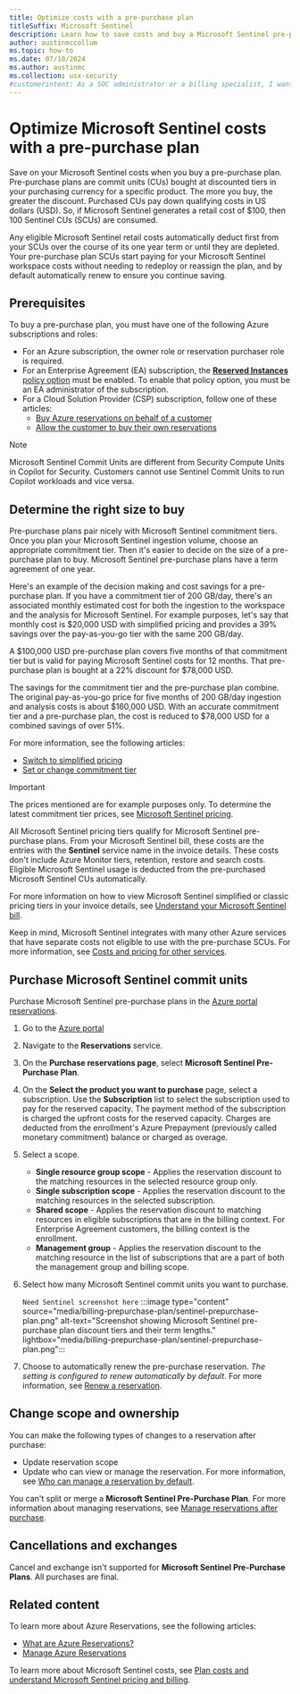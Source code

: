 ```yaml
---
title: Optimize costs with a pre-purchase plan
titleSuffix: Microsoft Sentinel
description: Learn how to save costs and buy a Microsoft Sentinel pre-purchase plan
author: austinmccollum
ms.topic: how-to
ms.date: 07/10/2024
ms.author: austinmc
ms.collection: usx-security
#customerintent: As a SOC administrator or a billing specialist, I want to know how to buy a pre-purchase plan and whether commit units will benefit us financially.
---
```


# Optimize Microsoft Sentinel costs with a pre-purchase plan

Save on your Microsoft Sentinel costs when you buy a pre-purchase plan. Pre-purchase plans are commit units (CUs) bought at discounted tiers in your purchasing currency for a specific product. The more you buy, the greater the discount. Purchased CUs pay down qualifying costs in US dollars (USD). So, if Microsoft Sentinel generates a retail cost of $100, then 100 Sentinel CUs (SCUs) are consumed. 

Any eligible Microsoft Sentinel retail costs automatically deduct first from your SCUs over the course of its one year term or until they are depleted. Your pre-purchase plan SCUs start paying for your Microsoft Sentinel workspace costs without needing to redeploy or reassign the plan, and by default automatically renew to ensure you continue saving.

## Prerequisites

To buy a pre-purchase plan, you must have one of the following Azure subscriptions and roles:
- For an Azure subscription, the owner role or reservation purchaser role is required.
- For an Enterprise Agreement (EA) subscription, the [**Reserved Instances** policy option](../cost-management-billing/manage/direct-ea-administration.md#view-and-manage-enrollment-policies) must be enabled. To enable that policy option, you must be an EA administrator of the subscription.
- For a Cloud Solution Provider (CSP) subscription, follow one of these articles:
   - [Buy Azure reservations on behalf of a customer](/partner-center/customers/azure-reservations-buying)
   - [Allow the customer to buy their own reservations](/partner-center/customers/give-customers-permission)

>[!NOTE]
> Microsoft Sentinel Commit Units are different from Security Compute Units in Copilot for Security. Customers cannot use Sentinel Commit Units to run Copilot workloads and vice versa.

## Determine the right size to buy

Pre-purchase plans pair nicely with Microsoft Sentinel commitment tiers. Once you plan your Microsoft Sentinel ingestion volume, choose an appropriate commitment tier. Then it's easier to decide on the size of a pre-purchase plan to buy. Microsoft Sentinel pre-purchase plans have a term agreement of one year.

Here's an example of the decision making and cost savings for a pre-purchase plan. If you have a commitment tier of 200 GB/day, there's an associated monthly estimated cost for both the ingestion to the workspace and the analysis for Microsoft Sentinel. For example purposes, let's say that monthly cost is $20,000 USD with simplified pricing and provides a 39% savings over the pay-as-you-go tier with the same 200 GB/day.

A $100,000 USD pre-purchase plan covers five months of that commitment tier but is valid for paying Microsoft Sentinel costs for 12 months. That pre-purchase plan is bought at a 22% discount for $78,000 USD. 

The savings for the commitment tier and the pre-purchase plan combine. The original pay-as-you-go price for five months of 200 GB/day ingestion and analysis costs is about $160,000 USD. With an accurate commitment tier and a pre-purchase plan, the cost is reduced to $78,000 USD for a combined savings of over 51%.

For more information, see the following articles:
- [Switch to simplified pricing](enroll-simplified-pricing-tier.md)
- [Set or change commitment tier](billing-reduce-costs.md#set-or-change-pricing-tier)

>[!IMPORTANT]
> The prices mentioned are for example purposes only. To determine the latest commitment tier prices, see [Microsoft Sentinel pricing](https://azure.microsoft.com/pricing/details/microsoft-sentinel/).

All Microsoft Sentinel pricing tiers qualify for Microsoft Sentinel pre-purchase plans. From your Microsoft Sentinel bill, these costs are the entries with the **Sentinel** service name in the invoice details. These costs don't include Azure Monitor tiers, retention, restore and search costs. Eligible Microsoft Sentinel usage is deducted from the pre-purchased Microsoft Sentinel CUs automatically. 

For more information on how to view Microsoft Sentinel simplified or classic pricing tiers in your invoice details, see [Understand your Microsoft Sentinel bill](billing.md#understand-your-microsoft-sentinel-bill).

Keep in mind, Microsoft Sentinel integrates with many other Azure services that have separate costs not eligible to use with the pre-purchase SCUs. For more information, see [Costs and pricing for other services](billing.md#costs-and-pricing-for-other-services).

## Purchase Microsoft Sentinel commit units

Purchase Microsoft Sentinel pre-purchase plans in the [Azure portal reservations](https://portal.azure.com/#view/Microsoft_Azure_Reservations/ReservationsBrowseBlade/productType/Reservations). 

1. Go to the [Azure portal](https://portal.azure.com)
1. Navigate to the **Reservations** service.
1. On the **Purchase reservations page**, select **Microsoft Sentinel Pre-Purchase Plan**.
1. On the **Select the product you want to purchase** page, select a subscription. Use the **Subscription** list to select the subscription used to pay for the reserved capacity. The payment method of the subscription is charged the upfront costs for the reserved capacity. Charges are deducted from the enrollment's Azure Prepayment (previously called monetary commitment) balance or charged as overage.
1. Select a scope.
   - **Single resource group scope** - Applies the reservation discount to the matching resources in the selected resource group only.
   - **Single subscription scope** - Applies the reservation discount to the matching resources in the selected subscription.
   - **Shared scope** - Applies the reservation discount to matching resources in eligible subscriptions that are in the billing context. For Enterprise Agreement customers, the billing context is the enrollment.
   - **Management group** - Applies the reservation discount to the matching resource in the list of subscriptions that are a part of both the management group and billing scope.
1. Select how many Microsoft Sentinel commit units you want to purchase.

   `Need Sentinel screenshot here`
   :::image type="content" source="media/billing-prepurchase-plan/sentinel-prepurchase-plan.png" alt-text="Screenshot showing Microsoft Sentinel pre-purchase plan discount tiers and their term lengths." lightbox="media/billing-prepurchase-plan/sentinel-prepurchase-plan.png":::

1. Choose to automatically renew the pre-purchase reservation. *The setting is configured to renew automatically by default*. For more information, see [Renew a reservation](../cost-management-billing/reservations/reservation-renew.md).

## Change scope and ownership

You can make the following types of changes to a reservation after purchase:

- Update reservation scope
- Update who can view or manage the reservation. For more information, see [Who can manage a reservation by default](../cost-management-billing/reservations/manage-reserved-vm-instance.md#who-can-manage-a-reservation-by-default).

You can't split or merge a **Microsoft Sentinel Pre-Purchase Plan**. For more information about managing reservations, see [Manage reservations after purchase](../cost-management-billing/reservations/manage-reserved-vm-instance.md).

## Cancellations and exchanges

Cancel and exchange isn't supported for **Microsoft Sentinel Pre-Purchase Plans**. All purchases are final.

## Related content

To learn more about Azure Reservations, see the following articles:
- [What are Azure Reservations?](../cost-management-billing/reservations/save-compute-costs-reservations.md)
- [Manage Azure Reservations](../cost-management-billing/reservations/manage-reserved-vm-instance.md)

To learn more about Microsoft Sentinel costs, see [Plan costs and understand Microsoft Sentinel pricing and billing](billing.md).
